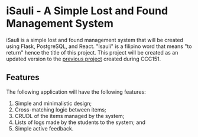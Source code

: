 # iSauli - A Simple Lost and Found Management System
iSauli is a simple lost and found management system that will be created using Flask, PostgreSQL, and React. "Isauli" is a filipino word that means "to return" hence the title of this project.
This project will be created as an updated version to the [previous project](https://github.com/brexer/lost-and-found-system.git) created during CCC151.

## Features
The following application will have the following features:
1. Simple and minimalistic design;
2. Cross-matching logic between items;
3. CRUDL of the items managed by the system;
4. Lists of logs made by the students to the system; and
5. Simple active feedback.
